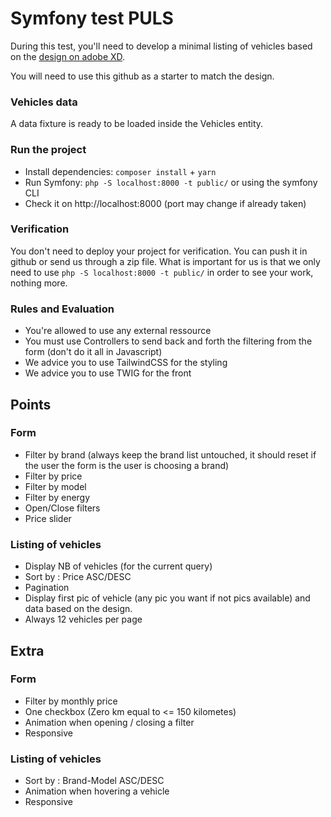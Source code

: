 # Symfony test PULS

During this test, you'll need to develop a minimal listing of vehicles based on the [design on adobe XD]().

You will need to use this github as a starter to match the design.

### Vehicles data

A data fixture is ready to be loaded inside the Vehicles entity.

### Run the project

- Install dependencies: `composer install` + `yarn`
- Run Symfony: `php -S localhost:8000 -t public/` or using the symfony CLI
- Check it on http://localhost:8000 (port may change if already taken)

### Verification

You don't need to deploy your project for verification. You can push it in github or send us through a zip file. What is important for us is that we only need to use `php -S localhost:8000 -t public/` in order to see your work, nothing more.

### Rules and Evaluation
- You're allowed to use any external ressource
- You must use Controllers to send back and forth the filtering from the form (don't do it all in Javascript)
- We advice you to use TailwindCSS for the styling
- We advice you to use TWIG for the front

## Points
### Form
- Filter by brand (always keep the brand list untouched, it should reset if the user the form is the user is choosing a brand)
- Filter by price
- Filter by model
- Filter by energy
- Open/Close filters
- Price slider
### Listing of vehicles
- Display NB of vehicles (for the current query)
- Sort by : Price ASC/DESC
- Pagination
- Display first pic of vehicle (any pic you want if not pics available) and data based on the design.
- Always 12 vehicles per page

## Extra
### Form
- Filter by monthly price
- One checkbox (Zero km equal to <= 150 kilometes)
- Animation when opening / closing a filter
- Responsive
### Listing of vehicles
- Sort by : Brand-Model ASC/DESC
- Animation when hovering a vehicle
- Responsive

